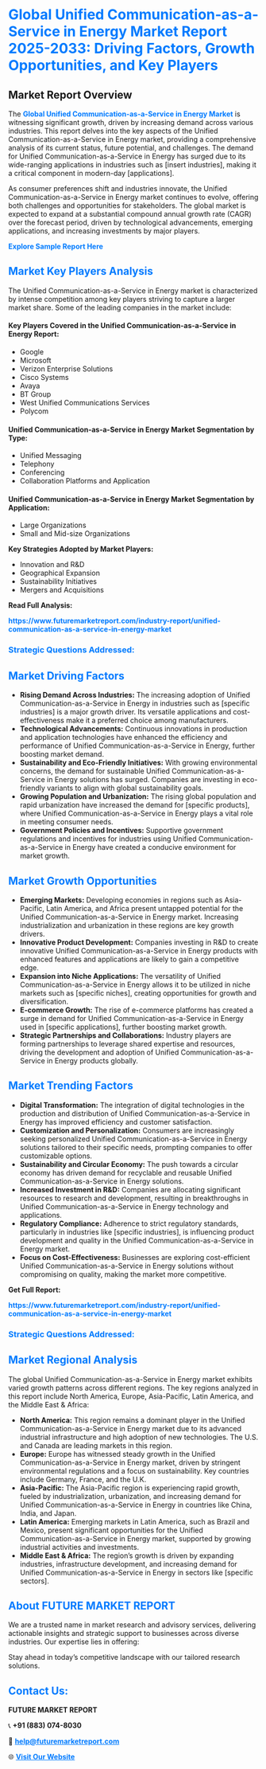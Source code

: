 <h1 style="color: #007BFF;">Global Unified Communication-as-a-Service in Energy Market Report 2025-2033: Driving Factors, Growth Opportunities, and Key Players</h1>

<section id="overview">
<h2>Market Report Overview</h2>
<p>The <a href="https://www.futuremarketreport.com/industry-report/unified-communication-as-a-service-in-energy-market" style="color: #007BFF; text-decoration: none;"><strong>Global Unified Communication-as-a-Service in Energy Market</strong></a> is witnessing significant growth, driven by increasing demand across various industries. This report delves into the key aspects of the Unified Communication-as-a-Service in Energy market, providing a comprehensive analysis of its current status, future potential, and challenges. The demand for Unified Communication-as-a-Service in Energy has surged due to its wide-ranging applications in industries such as [insert industries], making it a critical component in modern-day [applications].</p>
<p>As consumer preferences shift and industries innovate, the Unified Communication-as-a-Service in Energy market continues to evolve, offering both challenges and opportunities for stakeholders. The global market is expected to expand at a substantial compound annual growth rate (CAGR) over the forecast period, driven by technological advancements, emerging applications, and increasing investments by major players.</p>
</section>

<section id="overview">
<p><a href="https://www.futuremarketreport.com/request-sample/reportId=60672" style="color: #007BFF; text-decoration: none;"><strong>Explore Sample Report Here</strong></a></p>
</section>

<section id="key-players">
<h2 style="color: #007BFF;">Market Key Players Analysis</h2>
<p>The Unified Communication-as-a-Service in Energy market is characterized by intense competition among key players striving to capture a larger market share. Some of the leading companies in the market include:</p>
<h4>Key Players Covered in the Unified Communication-as-a-Service in Energy Report:</h4>
<ul><li>Google</li><li>Microsoft</li><li>Verizon Enterprise Solutions</li><li>Cisco Systems</li><li>Avaya</li><li>BT Group</li><li>West Unified Communications Services</li><li>Polycom</li></ul>
<h4>Unified Communication-as-a-Service in Energy Market Segmentation by Type:</h4>
<ul><li>Unified Messaging</li><li>Telephony</li><li>Conferencing</li><li>Collaboration Platforms and Application</li></ul>

<h4>Unified Communication-as-a-Service in Energy Market Segmentation by Application:</h4>
<ul><li>Large Organizations</li><li>Small and Mid-size Organizations</li></ul>
<p><strong>Key Strategies Adopted by Market Players:</strong></p>
<ul>
<li>Innovation and R&D</li>
<li>Geographical Expansion</li>
<li>Sustainability Initiatives</li>
<li>Mergers and Acquisitions</li>
</ul>
</section>

<section>
<p><strong>Read Full Analysis: </strong></p><a href="https://www.futuremarketreport.com/industry-report/unified-communication-as-a-service-in-energy-market" style="color: #007BFF; text-decoration: none;"><strong>https://www.futuremarketreport.com/industry-report/unified-communication-as-a-service-in-energy-market</strong></a>
<h3 style="color: #007BFF;">Strategic Questions Addressed:</h3>
</section>

<section id="driving-factors">
<h2 style="color: #007BFF;">Market Driving Factors</h2>
<ul>
<li><strong>Rising Demand Across Industries:</strong> The increasing adoption of Unified Communication-as-a-Service in Energy in industries such as [specific industries] is a major growth driver. Its versatile applications and cost-effectiveness make it a preferred choice among manufacturers.</li>
<li><strong>Technological Advancements:</strong> Continuous innovations in production and application technologies have enhanced the efficiency and performance of Unified Communication-as-a-Service in Energy, further boosting market demand.</li>
<li><strong>Sustainability and Eco-Friendly Initiatives:</strong> With growing environmental concerns, the demand for sustainable Unified Communication-as-a-Service in Energy solutions has surged. Companies are investing in eco-friendly variants to align with global sustainability goals.</li>
<li><strong>Growing Population and Urbanization:</strong> The rising global population and rapid urbanization have increased the demand for [specific products], where Unified Communication-as-a-Service in Energy plays a vital role in meeting consumer needs.</li>
<li><strong>Government Policies and Incentives:</strong> Supportive government regulations and incentives for industries using Unified Communication-as-a-Service in Energy have created a conducive environment for market growth.</li>
</ul>
</section>

<section id="growth-opportunities">
<h2 style="color: #007BFF;">Market Growth Opportunities</h2>
<ul>
<li><strong>Emerging Markets:</strong> Developing economies in regions such as Asia-Pacific, Latin America, and Africa present untapped potential for the Unified Communication-as-a-Service in Energy market. Increasing industrialization and urbanization in these regions are key growth drivers.</li>
<li><strong>Innovative Product Development:</strong> Companies investing in R&D to create innovative Unified Communication-as-a-Service in Energy products with enhanced features and applications are likely to gain a competitive edge.</li>
<li><strong>Expansion into Niche Applications:</strong> The versatility of Unified Communication-as-a-Service in Energy allows it to be utilized in niche markets such as [specific niches], creating opportunities for growth and diversification.</li>
<li><strong>E-commerce Growth:</strong> The rise of e-commerce platforms has created a surge in demand for Unified Communication-as-a-Service in Energy used in [specific applications], further boosting market growth.</li>
<li><strong>Strategic Partnerships and Collaborations:</strong> Industry players are forming partnerships to leverage shared expertise and resources, driving the development and adoption of Unified Communication-as-a-Service in Energy products globally.</li>
</ul>
</section>

<section id="trending-factors">
<h2 style="color: #007BFF;">Market Trending Factors</h2>
<ul>
<li><strong>Digital Transformation:</strong> The integration of digital technologies in the production and distribution of Unified Communication-as-a-Service in Energy has improved efficiency and customer satisfaction.</li>
<li><strong>Customization and Personalization:</strong> Consumers are increasingly seeking personalized Unified Communication-as-a-Service in Energy solutions tailored to their specific needs, prompting companies to offer customizable options.</li>
<li><strong>Sustainability and Circular Economy:</strong> The push towards a circular economy has driven demand for recyclable and reusable Unified Communication-as-a-Service in Energy solutions.</li>
<li><strong>Increased Investment in R&D:</strong> Companies are allocating significant resources to research and development, resulting in breakthroughs in Unified Communication-as-a-Service in Energy technology and applications.</li>
<li><strong>Regulatory Compliance:</strong> Adherence to strict regulatory standards, particularly in industries like [specific industries], is influencing product development and quality in the Unified Communication-as-a-Service in Energy market.</li>
<li><strong>Focus on Cost-Effectiveness:</strong> Businesses are exploring cost-efficient Unified Communication-as-a-Service in Energy solutions without compromising on quality, making the market more competitive.</li>
</ul>
</section>

<section>
<p><strong>Get Full Report: </strong></p><a href="https://www.futuremarketreport.com/industry-report/unified-communication-as-a-service-in-energy-market" style="color: #007BFF; text-decoration: none;"><strong>https://www.futuremarketreport.com/industry-report/unified-communication-as-a-service-in-energy-market</strong></a>
<h3 style="color: #007BFF;">Strategic Questions Addressed:</h3>
</section>


<section id="regional-analysis">
<h2 style="color: #007BFF;">Market Regional Analysis</h2>
<p>The global Unified Communication-as-a-Service in Energy market exhibits varied growth patterns across different regions. The key regions analyzed in this report include North America, Europe, Asia-Pacific, Latin America, and the Middle East & Africa:</p>
<ul>
<li><strong>North America:</strong> This region remains a dominant player in the Unified Communication-as-a-Service in Energy market due to its advanced industrial infrastructure and high adoption of new technologies. The U.S. and Canada are leading markets in this region.</li>
<li><strong>Europe:</strong> Europe has witnessed steady growth in the Unified Communication-as-a-Service in Energy market, driven by stringent environmental regulations and a focus on sustainability. Key countries include Germany, France, and the U.K.</li>
<li><strong>Asia-Pacific:</strong> The Asia-Pacific region is experiencing rapid growth, fueled by industrialization, urbanization, and increasing demand for Unified Communication-as-a-Service in Energy in countries like China, India, and Japan.</li>
<li><strong>Latin America:</strong> Emerging markets in Latin America, such as Brazil and Mexico, present significant opportunities for the Unified Communication-as-a-Service in Energy market, supported by growing industrial activities and investments.</li>
<li><strong>Middle East & Africa:</strong> The region’s growth is driven by expanding industries, infrastructure development, and increasing demand for Unified Communication-as-a-Service in Energy in sectors like [specific sectors].</li>
</ul>
</section>

<footer>
<h2 style="color: #007BFF;">About FUTURE MARKET REPORT</h2>
<p>We are a trusted name in market research and advisory services, delivering actionable insights and strategic support to businesses across diverse industries. Our expertise lies in offering:</p>

<p>Stay ahead in today’s competitive landscape with our tailored research solutions.</p>

<h2 style="color: #007BFF;">Contact Us:</h2>
<p><strong>FUTURE MARKET REPORT</strong></p>
<p>📞 <strong>+91 (883) 074-8030</strong></p>
<p>📧 <strong><a href="mailto:help@futuremarketreport.com" style="color: #007BFF;">help@futuremarketreport.com</a></strong></p>
<p>🌐 <strong><a href="https://www.futuremarketreport.com/" style="color: #007BFF;">Visit Our Website</a></strong></p>
</footer>